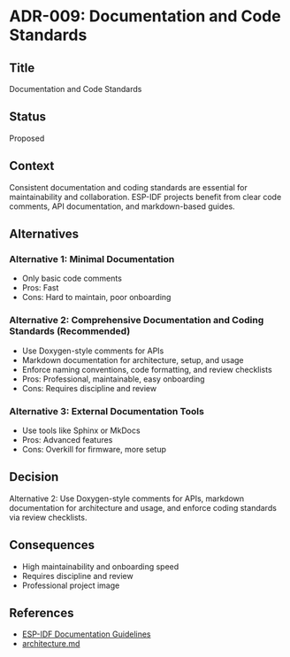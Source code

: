 # ADR-009: Documentation and Code Standards

## Title
Documentation and Code Standards

## Status
Proposed

## Context
Consistent documentation and coding standards are essential for maintainability and collaboration. ESP-IDF projects benefit from clear code comments, API documentation, and markdown-based guides.

## Alternatives
### Alternative 1: Minimal Documentation
- Only basic code comments
- Pros: Fast
- Cons: Hard to maintain, poor onboarding

### Alternative 2: Comprehensive Documentation and Coding Standards (Recommended)
- Use Doxygen-style comments for APIs
- Markdown documentation for architecture, setup, and usage
- Enforce naming conventions, code formatting, and review checklists
- Pros: Professional, maintainable, easy onboarding
- Cons: Requires discipline and review

### Alternative 3: External Documentation Tools
- Use tools like Sphinx or MkDocs
- Pros: Advanced features
- Cons: Overkill for firmware, more setup

## Decision
Alternative 2: Use Doxygen-style comments for APIs, markdown documentation for architecture and usage, and enforce coding standards via review checklists.

## Consequences
- High maintainability and onboarding speed
- Requires discipline and review
- Professional project image

## References
- [ESP-IDF Documentation Guidelines](https://docs.espressif.com/projects/esp-idf/en/latest/esp32/contribute/documentation.html)
- [architecture.md](../../architecture.md)
